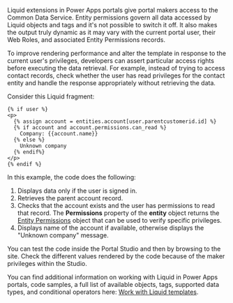 Liquid extensions in Power Apps portals give portal makers access to the Common Data Service. Entity permissions govern all data accessed by Liquid objects and tags and it's not possible to switch it off. It also makes the output truly dynamic as it may vary with the current portal user, their Web Roles, and associated Entity Permissions records.

To improve rendering performance and alter the template in response to the current user's privileges, developers can assert particular access rights before executing the data retrieval. For example, instead of trying to access contact records, check whether the user has read privileges for the contact entity and handle the response appropriately without retrieving the data.

Consider this Liquid fragment:

```twig
{% if user %}
<p>
  {% assign account = entities.account[user.parentcustomerid.id] %}
  {% if account and account.permissions.can_read %}
    Company: {{account.name}}
  {% else %}
    Unknown company
  {% endif%}
</p>  
{% endif %}
```

In this example, the code does the following:

1. Displays data only if the user is signed in.
1. Retrieves the parent account record.
1. Checks that the account exists and the user has permissions to read that record. The **Permissions** property of the **entity** object returns the [Entity Permissions](https://docs.microsoft.com/powerapps/maker/portals/liquid/liquid-objects#entity-permissions/?azure-portal=true) object that can be used to verify specific privileges.
1. Displays name of the account if available, otherwise displays the "Unknown company" message.

You can test the code inside the Portal Studio and then by browsing to the site. Check the different values rendered by the code because of the maker privileges within the Studio.

You can find additional information on working with Liquid in Power Apps portals, code samples, a full list of available objects, tags, supported data types, and conditional operators here: [Work with Liquid templates](https://docs.microsoft.com/powerapps/maker/portals/liquid/liquid-overview/?azure-portal=true).
